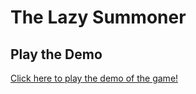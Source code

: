 # The Lazy Summoner

## Play the Demo
[Click here to play the demo of the game!](https://actuallytrying.github.io/lazy-wizard/)

